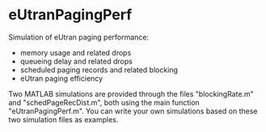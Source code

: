 # eUtranPagingPerf
Simulation of eUtran paging performance:
- memory usage and related drops
- queueing delay and related drops
- scheduled paging records and related blocking
- eUtran paging efficiency

Two MATLAB simulations are provided through the files "blockingRate.m" and "schedPageRecDist.m", both using the main function "eUtranPagingPerf.m". You can write your own simulations based on these two simulation files as examples.
